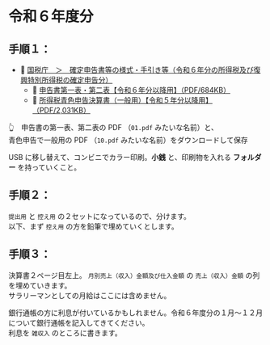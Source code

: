 # 令和６年度分


## 手順１：

* 📖 [国税庁　＞　確定申告書等の様式・手引き等（令和６年分の所得税及び復興特別所得税の確定申告分）](https://www.nta.go.jp/taxes/shiraberu/shinkoku/syotoku/r06.htm)
    * 📖 [申告書第一表・第二表【令和６年分以降用】（PDF/684KB）](https://www.nta.go.jp/taxes/shiraberu/shinkoku/yoshiki/01/shinkokusho/pdf/r06/01.pdf)
    * 📖 [所得税青色申告決算書（一般用）【令和５年分以降用】（PDF/2,031KB）](https://www.nta.go.jp/taxes/shiraberu/shinkoku/yoshiki/01/shinkokusho/pdf/r05/10.pdf)

👆　申告書の第一表、第二表の PDF （`01.pdf` みたいな名前）と、  
青色申告で一般用の PDF （`10.pdf` みたいな名前）をダウンロードして保存  

USB に移し替えて、コンビニでカラー印刷。**小銭** と、印刷物を入れる **フォルダー** を持っていくこと。  


## 手順２：

`提出用` と `控え用` の２セットになっているので、分けます。  
以下、まず `控え用` の方を鉛筆で埋めていくとします。


## 手順３：

決算書２ページ目左上。 `月別売上（収入）金額及び仕入金額` の `売上（収入）金額` の列を埋めていきます。  
サラリーマンとしての月給はここには含めません。  

銀行通帳の方に利息が付いているかもしれません。令和６年度分の１月～１２月について銀行通帳を記入してきてください。  
利息を `雑収入` のところに書きます。  
